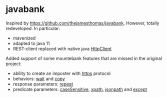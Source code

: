 # javabank
Inspired by https://github.com/thejamesthomas/javabank. However, totally redeveloped.
In particular:
- mavenized
- adapted to java 11
- REST-client replaced with native java [HttpClient][1]  

Added support of some mountebank features that are missed in the original project:
- ability to create an imposter with [https][2] protocol
- behaviors: [wait][3] and [copy][5] 
- response parameters: [repeat][4]  
- predicate parameters: [caseSensitive][6], [xpath][7], [jsonpath][8] and [except][9]

[1]: https://docs.oracle.com/en/java/javase/11/docs/api/java.net.http/java/net/http/HttpClient.html
[2]: http://www.mbtest.org/docs/protocols/https
[3]: http://www.mbtest.org/docs/api/behaviors#behavior-wait
[4]: http://www.mbtest.org/docs/api/stubs
[5]: http://www.mbtest.org/docs/api/behaviors#behavior-copy
[6]: http://www.mbtest.org/docs/api/predicates
[7]: http://www.mbtest.org/docs/api/xpath
[8]: http://www.mbtest.org/docs/api/jsonpath
[9]: http://www.mbtest.org/docs/api/predicates

